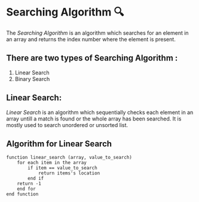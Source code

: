 # **Searching Algorithm**  :mag:

The *Searching* *Algorithm* is an algorithm which searches for an element in an array and returns the index number where the element is present. 


## There are two types of Searching Algorithm :
1. Linear Search
2. Binary Search


## **Linear Search:** 
*Linear Search* is an algorithm which sequentially checks each element in an array untill a match is found or the whole array has been searched. It is mostly used to search unordered or unsorted list.

## **Algorithm for Linear Search**
```
function linear_search (array, value_to_search)
    for each item in the array
        if item == value_to_search
            return items's location
        end if
    return -1
    end for
end function
```

